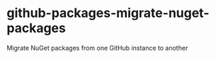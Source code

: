 # github-packages-migrate-nuget-packages
Migrate NuGet packages from one GitHub instance to another
